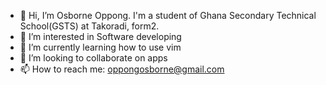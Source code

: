 - 👋 Hi, I’m Osborne Oppong. I'm a student of Ghana Secondary Technical School(GSTS) at Takoradi, form2. 
- 👀 I’m interested in Software developing
- 🌱 I’m currently learning how to use vim
- 💞️ I’m looking to collaborate on apps
- 📫 How to reach me: oppongosborne@gmail.com

<!---
Dray03/Dray03 is a ✨ special ✨ repository because its `README.md` (this file) appears on your GitHub profile.
You can click the Preview link to take a look at your changes.
--->
